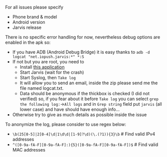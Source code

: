 For all issues please specify
 * Phone brand & model
 * Android version
 * Jarvis release


There is no specific error handling for now, nevertheless debug options are enabled in the apk so:
- If you have ADB (Android Debug Bridge) it is easy thanks to `adb -d logcat "net.iopush.jarvis:*" *:S`
- If not but you are root, you need to
  - Install [this application](https://play.google.com/store/apps/details?id=com.tortel.syslog&hl=fr)
  - Start Jarvis (wait for the crash)
  - Start Syslog, then `Take log`
  - It will allow you to send an email, inside the zip please send me the file named logcat.txt.
  - Data should be anonymous if the thickbox is checked (I did not verified) so, if you fear about it before `Take log` you can select `grep the following log:`->`All logs` and in `Grep string` field put `jarvis` (all lower case) and have should have enough info...
- Otherwise try to give as much details as possible inside the issue



To anonymize the log, please consider to use regex below:
- ` \b(25[0-5]|2[0-4]\d|1\d\d|[1-9]?\d)(\.(?1)){3}\b ` # Find valid IPv4 addresses
- ` ^([0-9a-fA-F][0-9a-fA-F]:){5}([0-9a-fA-F][0-9a-fA-F])$ ` # Find valid MAC addresses
